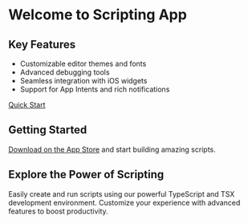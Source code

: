 # Welcome to Scripting App

## Key Features

-   Customizable editor themes and fonts
-   Advanced debugging tools
-   Seamless integration with iOS widgets
-   Support for App Intents and rich notifications

[Quick Start](/guide/docs/Quick%20Start)

## Getting Started

[Download on the App Store](https://apps.apple.com/app/apple-store/id6479691128) and start building amazing scripts.

## Explore the Power of Scripting

Easily create and run scripts using our powerful TypeScript and TSX development environment. Customize your experience with advanced features to boost productivity.
